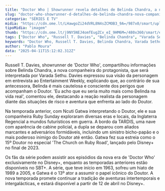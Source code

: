 ```yaml
---
title: "Doctor Who | Showrunner revela detalhes de Belinda Chandra, a nova companheira do Doutor"
slug: "doctor-who-showrunner-d-detalhes-de-belinda-chandra-nova-companion-do-doutor"
categoria: "SÉRIES E TV"
midia: "https://cdn.ome.lt/LHawgoZi24dVRL8N4sZCMOB3_9A=/987x0/smart/uploads/conteudo/fotos/OMELETE2_CAPA.png"
tipoMidia: "imagem"
thumb: "https://cdn.ome.lt/j9NY5NEJ4omfEugZCv_eI_9HM6M=/480x360/smart/extras/conteudos/omelete_THUMB_-_2025-04-11T115447.490.png"
tags: ["Doctor Who", "Russell T. Davies", "Belinda Chandra", "Varada Sethu", "Ncuti Gatwa", "TARDIS", "Disney+", "aventuras intergalácticas"]
keywords: "Doctor Who, Russell T. Davies, Belinda Chandra, Varada Sethu, Ncuti Gatwa, TARDIS, Disney+, aventuras intergalácticas"
author: "Pablo Moura"
data: "2025-04-11T15:12:02.312Z"
---
```


Russell T. Davies, showrunner de 'Doctor Who', compartilhou informações sobre Belinda Chandra, a nova companheira do protagonista, que será interpretada por Varada Sethu. Davies expressou sua visão da personagem em entrevista ao Entertainment Weekly, explicando que, ao contrário de sua antecessora, Belinda é mais cautelosa e consciente dos perigos que acompanham o Doutor. 'Eu acho que eu seria muito mais como Belinda na vida real', comentou ele, destacando a reação realista da personagem diante das situações de risco e aventura que enfrenta ao lado do Doutor.

Na temporada anterior, com Ncuti Gatwa interpretando o Doutor, ele e sua companheira Ruby Sunday exploraram diversas eras e locais, da Inglaterra Regencial a mundos futurísticos em guerra. A bordo da TARDIS, uma nave com aparência de cabine policial, a dupla se deparou com aliados marcantes e adversários formidáveis, incluindo um sinistro bicho-papão e o mais poderoso inimigo do Doutor até então. Gatwa fez sua estreia como o 15º Doutor no especial 'The Church on Ruby Road', lançado pelo Disney+ no final de 2023.

Os fãs da série podem assistir aos episódios da nova era de 'Doctor Who' exclusivamente no Disney+, enquanto as temporadas anteriores estão disponíveis no SBT+. A série, que teve início em 1963, sofreu um hiato de 1989 a 2005, e Gatwa é o 13º ator a assumir o papel icônico do Doutor. A nova temporada promete continuar a tradição de aventuras intertemporais e intergalácticas, e estará disponível a partir de 12 de abril no Disney+.